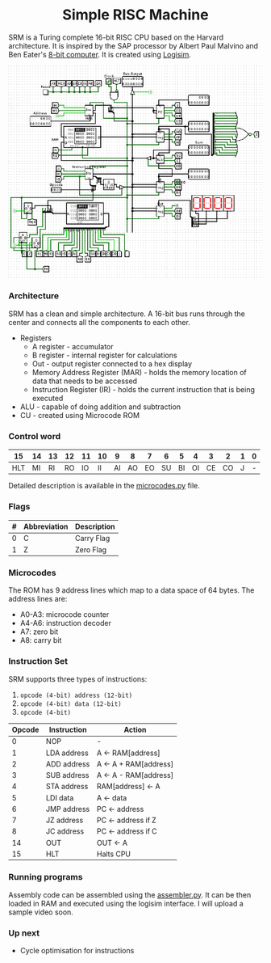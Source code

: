 
<h1 align="center"> Simple RISC Machine </h1>  
  
SRM is a Turing complete 16-bit RISC CPU based on the Harvard architecture. It is inspired by the SAP processor by Albert Paul Malvino and Ben Eater's <a href="https://eater.net/8bit">8-bit computer</a>. It is created using <a href="http://www.cburch.com/logisim/">Logisim</a>.
  
<p align="center">  
    <img src="./docs/images/circuit.png" alt="circuit.png"/>  
</p>  
  
### Architecture  
  
SRM has a clean and simple architecture. A 16-bit bus runs through the center and connects all the components to each other. 
* Registers
	* A register - accumulator
	* B register - internal register for calculations
	* Out - output register connected to a hex display
	* Memory Address Register (MAR) - holds the memory location of data that needs to be accessed 
	* Instruction Register (IR) - holds the current instruction that is being executed
* ALU - capable of doing addition and subtraction
* CU - created using Microcode ROM 

### Control word
|15 | 14 | 13 | 12 | 11 | 10 | 9 | 8 | 7 | 6 | 5 | 4 | 3 | 2 | 1 | 0 |
|--|--|--|--|--|--|--|--|--|--|--|--|--|--|--|--|
| HLT | MI | RI | RO | IO | II | AI | AO | EO | SU | BI | OI | CE | CO | J | - |
Detailed description is available in the [microcodes.py](scripts/microcodes.py) file.

### Flags
|#| Abbreviation | Description |
|--|--|--|
|0| C | Carry Flag |
|1| Z | Zero Flag |

### Microcodes
The ROM has 9 address lines which map to a data space of 64 bytes. The address lines are:
* A0-A3: microcode counter
* A4-A6: instruction decoder
* A7: zero bit
* A8: carry bit

### Instruction Set

SRM supports three types of instructions:

 1. `opcode (4-bit) address (12-bit)`
 2. `opcode (4-bit) data (12-bit)`
 3. `opcode (4-bit)`

|Opcode|Instruction|Action|
|--|--|--|
| 0 | NOP | - |
| 1 | LDA address | A <- RAM[address] |
| 2 | ADD address | A <- A + RAM[address] |
| 3 | SUB address | A <- A - RAM[address] |
| 4 | STA address | RAM[address] <- A |
| 5 | LDI data | A <- data |
| 6 | JMP address | PC <- address |
| 7 | JZ address | PC <- address if Z |
| 8 | JC address | PC <- address if C |
| 14 | OUT | OUT <- A |
| 15 | HLT | Halts CPU |

### Running programs
Assembly code can be assembled using the [assembler.py](scripts/assembler.py). It can be then loaded in RAM and executed using the logisim interface. I will upload a sample video soon.

### Up next
* Cycle optimisation for instructions